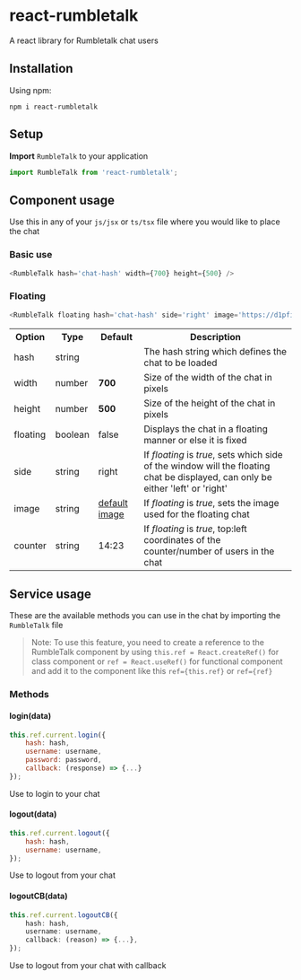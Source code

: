 # react-rumbletalk

A react library for Rumbletalk chat users

## Installation

Using npm:

`npm i react-rumbletalk`

## Setup

**Import** `RumbleTalk` to your application

```javascript
import RumbleTalk from 'react-rumbletalk';
```

## Component usage

Use this in any of your `js/jsx` or `ts/tsx` file where you would like to place the chat

### Basic use
```javascript
<RumbleTalk hash='chat-hash' width={700} height={500} />
```

### Floating
```typescript
<RumbleTalk floating hash='chat-hash' side='right' image='https://d1pfint8izqszg.cloudfront.net/images/toolbar/toolbar.png' counter='14:23' />
```

<table>
  <tr>
    <th>Option</th>
    <th>Type</th>
    <th>Default</th>
    <th>Description</th>
  </tr>
  <tr>
    <td>hash</td>
    <td>string</td>
    <td></td>
    <td>The hash string which defines the chat to be loaded</td>
  </tr>
  <tr>
    <td>width</td>
    <td>number</td>
    <td><b>700</b></td>
    <td>Size of the width of the chat in pixels</td>
  </tr>
  <tr>
    <td>height</td>
    <td>number</td>
    <td><b>500</b></td>
    <td>Size of the height of the chat in pixels</td>
  </tr>
  <tr>
    <td>floating</td>
    <td>boolean</td>
    <td>false</td>
    <td>Displays the chat in a floating manner or else it is fixed</td>
  </tr>
  <tr>
    <td>side</td>
    <td>string</td>
    <td>right</td>
    <td>If <i>floating</i> is <i>true</i>, sets which side of the window will the floating chat be displayed, can only be either 'left' or 'right'</td>
  </tr>
  <tr>
    <td>image</td>
    <td>string</td>
    <td>
      <a href="https://d1pfint8izqszg.cloudfront.net/images/toolbar/toolbar.png" target="_blank">default image</a>
    </td>
    <td>If <i>floating</i> is <i>true</i>, sets the image used for the floating chat</td>
  </tr>
  <tr>
    <td>counter</td>
    <td>string</td>
    <td>14:23</td>
    <td>If <i>floating</i> is <i>true</i>, top:left coordinates of the counter/number of users in the chat</td>
  </tr>
</table>

## Service usage

These are the available methods you can use in the chat by importing the `RumbleTalk` file

> Note: To use this feature, you need to create a reference to the RumbleTalk component by using `this.ref = React.createRef()` for class component or `ref = React.useRef()` for functional component and add it to the component like this `ref={this.ref}` or `ref={ref}`

### Methods

#### login(data)

```javascript
this.ref.current.login({
    hash: hash,
    username: username,
    password: password,
    callback: (response) => {...}
});
```

Use to login to your chat

#### logout(data)

```javascript
this.ref.current.logout({
    hash: hash,
    username: username,
});
```

Use to logout from your chat

#### logoutCB(data)

```typescript
this.ref.current.logoutCB({
    hash: hash,
    username: username,
    callback: (reason) => {...},
});
```

Use to logout from your chat with callback